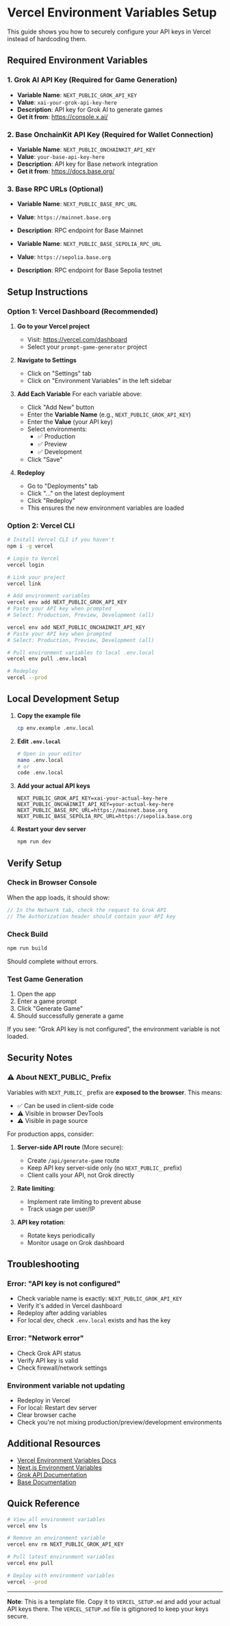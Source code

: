 # Vercel Environment Variables Setup

This guide shows you how to securely configure your API keys in Vercel instead of hardcoding them.

## Required Environment Variables

### 1. Grok AI API Key (Required for Game Generation)
- **Variable Name**: `NEXT_PUBLIC_GROK_API_KEY`
- **Value**: `xai-your-grok-api-key-here`
- **Description**: API key for Grok AI to generate games
- **Get it from**: https://console.x.ai/

### 2. Base OnchainKit API Key (Required for Wallet Connection)
- **Variable Name**: `NEXT_PUBLIC_ONCHAINKIT_API_KEY`
- **Value**: `your-base-api-key-here`
- **Description**: API key for Base network integration
- **Get it from**: https://docs.base.org/

### 3. Base RPC URLs (Optional)
- **Variable Name**: `NEXT_PUBLIC_BASE_RPC_URL`
- **Value**: `https://mainnet.base.org`
- **Description**: RPC endpoint for Base Mainnet

- **Variable Name**: `NEXT_PUBLIC_BASE_SEPOLIA_RPC_URL`
- **Value**: `https://sepolia.base.org`
- **Description**: RPC endpoint for Base Sepolia testnet

## Setup Instructions

### Option 1: Vercel Dashboard (Recommended)

1. **Go to your Vercel project**
   - Visit: https://vercel.com/dashboard
   - Select your `prompt-game-generator` project

2. **Navigate to Settings**
   - Click on "Settings" tab
   - Click on "Environment Variables" in the left sidebar

3. **Add Each Variable**
   For each variable above:
   - Click "Add New" button
   - Enter the **Variable Name** (e.g., `NEXT_PUBLIC_GROK_API_KEY`)
   - Enter the **Value** (your API key)
   - Select environments:
     - ✅ Production
     - ✅ Preview
     - ✅ Development
   - Click "Save"

4. **Redeploy**
   - Go to "Deployments" tab
   - Click "..." on the latest deployment
   - Click "Redeploy"
   - This ensures the new environment variables are loaded

### Option 2: Vercel CLI

```bash
# Install Vercel CLI if you haven't
npm i -g vercel

# Login to Vercel
vercel login

# Link your project
vercel link

# Add environment variables
vercel env add NEXT_PUBLIC_GROK_API_KEY
# Paste your API key when prompted
# Select: Production, Preview, Development (all)

vercel env add NEXT_PUBLIC_ONCHAINKIT_API_KEY
# Paste your API key when prompted
# Select: Production, Preview, Development (all)

# Pull environment variables to local .env.local
vercel env pull .env.local

# Redeploy
vercel --prod
```

## Local Development Setup

1. **Copy the example file**
   ```bash
   cp env.example .env.local
   ```

2. **Edit `.env.local`**
   ```bash
   # Open in your editor
   nano .env.local
   # or
   code .env.local
   ```

3. **Add your actual API keys**
   ```
   NEXT_PUBLIC_GROK_API_KEY=xai-your-actual-key-here
   NEXT_PUBLIC_ONCHAINKIT_API_KEY=your-actual-key-here
   NEXT_PUBLIC_BASE_RPC_URL=https://mainnet.base.org
   NEXT_PUBLIC_BASE_SEPOLIA_RPC_URL=https://sepolia.base.org
   ```

4. **Restart your dev server**
   ```bash
   npm run dev
   ```

## Verify Setup

### Check in Browser Console
When the app loads, it should show:
```javascript
// In the Network tab, check the request to Grok API
// The Authorization header should contain your API key
```

### Check Build
```bash
npm run build
```
Should complete without errors.

### Test Game Generation
1. Open the app
2. Enter a game prompt
3. Click "Generate Game"
4. Should successfully generate a game

If you see: "Grok API key is not configured", the environment variable is not loaded.

## Security Notes

### ⚠️ About NEXT_PUBLIC_ Prefix

Variables with `NEXT_PUBLIC_` prefix are **exposed to the browser**. This means:
- ✅ Can be used in client-side code
- ⚠️ Visible in browser DevTools
- ⚠️ Visible in page source

For production apps, consider:
1. **Server-side API route** (More secure):
   - Create `/api/generate-game` route
   - Keep API key server-side only (no `NEXT_PUBLIC_` prefix)
   - Client calls your API, not Grok directly
   
2. **Rate limiting**:
   - Implement rate limiting to prevent abuse
   - Track usage per user/IP
   
3. **API key rotation**:
   - Rotate keys periodically
   - Monitor usage on Grok dashboard

## Troubleshooting

### Error: "API key is not configured"
- Check variable name is exactly: `NEXT_PUBLIC_GROK_API_KEY`
- Verify it's added in Vercel dashboard
- Redeploy after adding variables
- For local dev, check `.env.local` exists and has the key

### Error: "Network error"
- Check Grok API status
- Verify API key is valid
- Check firewall/network settings

### Environment variable not updating
- Redeploy in Vercel
- For local: Restart dev server
- Clear browser cache
- Check you're not mixing production/preview/development environments

## Additional Resources

- [Vercel Environment Variables Docs](https://vercel.com/docs/environment-variables)
- [Next.js Environment Variables](https://nextjs.org/docs/app/building-your-application/configuring/environment-variables)
- [Grok API Documentation](https://docs.x.ai/)
- [Base Documentation](https://docs.base.org/)

## Quick Reference

```bash
# View all environment variables
vercel env ls

# Remove an environment variable
vercel env rm NEXT_PUBLIC_GROK_API_KEY

# Pull latest environment variables
vercel env pull

# Deploy with environment variables
vercel --prod
```

---

**Note**: This is a template file. Copy it to `VERCEL_SETUP.md` and add your actual API keys there. The `VERCEL_SETUP.md` file is gitignored to keep your keys secure.

